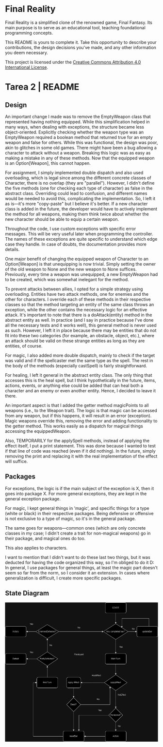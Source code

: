 # Final Reality

Final Reality is a simplified clone of the renowned game, Final Fantasy. Its main purpose is to
serve as an educational tool, teaching foundational programming concepts.

This README is yours to complete it. Take this opportunity to describe your contributions, the
design decisions you've made, and any other information you deem necessary.

This project is licensed under the
[Creative Commons Attribution 4.0 International License](https://creativecommons.org/licenses/by/4.0/).

# Tarea 2 | README

## Design

An important change I made was to remove the EmptyWeapon class that represented having nothing equipped. While this simplification helped in many ways, when dealing with exceptions, the structure became less object-oriented. Explicitly checking whether the weapon type was an EmptyWeapon required a boolean method that returned true for an empty weapon and false for others. While this was functional, the design was poor, akin to glitches in some old games. There might have been a bug allowing a character to attack without a weapon. Breaking this logic was as easy as making a mistake in any of these methods. Now that the equipped weapon is an Option[Weapon], this cannot happen.

For assignment, I simply implemented double dispatch and also used overloading, which is legal since among the different concrete classes of Character, there is no overlap (they are "parallel"). However, I didn't define the five methods (one for checking each type of character) as false in the abstract class. Overriding could lead to confusion, and different names would be needed to avoid this, complicating the implementation. So, I left it as is—it's more "copy-paste" but I believe it's better. If a new character class is added in the future, the developer would have to actively implement the method for all weapons, making them think twice about whether the new character should be able to equip a certain weapon.

Throughout the code, I use custom exceptions with specific error messages. This will be very useful later when programming the controller. The names of these exceptions are quite specific to understand which edge case they handle. In case of doubts, the documentation provides more details.

One major benefit of changing the equipped weapon of Character to an Option[Weapon] is that unequipping is now trivial. Simply setting the owner of the old weapon to None and the new weapon to None suffices. Previously, every time a weapon was unequipped, a new EmptyWeapon had to be created, which was somewhat inelegant for the method.

To prevent attacks between allies, I opted for a simple strategy using overloading. Entities have two attack methods, one for enemies and the other for characters. I override each of these methods in their respective classes so that the method targeting an entity of the same class throws an exception, while the other contains the necessary logic for an effective attack. It's important to note that there is a doAttack(entity) method in the abstract entity as well. In practice (and I say in practice because I've done all the necessary tests and it works well), this general method is never used as such. However, I left it in place because there may be entities that do not fit into these two categories (for example, an obstacle, object, etc.), where an attack should be valid on these strange entities as long as they are entities, of course.

For magic, I also added more double dispatch, mainly to check if the target was valid and if the spellcaster met the same type as the spell. The rest in the body of the methods (especially castSpell) is fairly straightforward.

For healing, I left it general in the abstract entity class. The only thing that accesses this is the heal spell, but I think hypothetically in the future, items, actions, events, or anything else could be added that can heal both a character and an enemy or even another entity. Hence, I decided to leave it there.

An important aspect is that I added the getter method magicPoints to all weapons (i.e., to the Weapon trait). The logic is that magic can be accessed from any weapon, but if this happens, it will result in an error (exception). Magic weapons override this, removing the error and adding functionality to the getter method. This works easily as a dispatch for magical things accessing the equippedWeapon.

Also, TEMPORARILY for the applySpell methods, instead of applying the effect itself, I put a print statement. This was done because I wanted to test if that line of code was reached (even if it did nothing). In the future, simply removing the print and replacing it with the real implementation of the effect will suffice.

## Packages

For exceptions, the logic is if the main subject of the exception is X, then it goes into package X. For more general exceptions, they are kept in the general exception package.

For magic, I kept general things in 'magic', and specific things for a type (white or black) in their respective packages. Being defensive or offensive is not exclusive to a type of magic, so it's in the general package.

The same goes for weapons—common ones (which are only concrete classes in my case; I didn't create a trait for non-magical weapons) go in their package, and magical ones do too.

This also applies to characters.

I want to mention that I didn't want to do these last two things, but it was deducted for having the code organized this way, so I'm obliged to do it D: In general, I use packages for general things, at least the magic part doesn't seem so far from the norm, so I consider it an extension. In cases where generalization is difficult, I create more specific packages.

## State Diagram

![State_Diagram](docs/FlujoMEMES1.jpg)